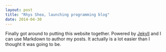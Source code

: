```yaml
---
layout: post
title: "Rhys Shea, launching programming blog"
date: 2014-04-30
---
```


Finally got around to putting this website together. 
Powered by [Jekyll](http://jekyllrb.com) and I can use Markdown to author my posts. It actually is a lot easier than I thought it was going to be.
